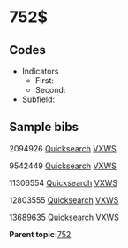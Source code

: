 # 752$

## Codes

-   Indicators
    -   First:
    -   Second:
-   Subfield:

## Sample bibs

2094926 [Quicksearch](https://search.library.yale.edu/catalog/2094926) [VXWS](http://prodorbis.library.yale.edu:7014/vxws/GetHoldingsService?bibId=2094926)

9542449 [Quicksearch](https://search.library.yale.edu/catalog/9542449) [VXWS](http://prodorbis.library.yale.edu:7014/vxws/GetHoldingsService?bibId=9542449)

11306554 [Quicksearch](https://search.library.yale.edu/catalog/11306554) [VXWS](http://prodorbis.library.yale.edu:7014/vxws/GetHoldingsService?bibId=11306554)

12803555 [Quicksearch](https://search.library.yale.edu/catalog/12803555) [VXWS](http://prodorbis.library.yale.edu:7014/vxws/GetHoldingsService?bibId=12803555)

13689635 [Quicksearch](https://search.library.yale.edu/catalog/13689635) [VXWS](http://prodorbis.library.yale.edu:7014/vxws/GetHoldingsService?bibId=13689635)

**Parent topic:**[752](../../tags/752/752.md)

